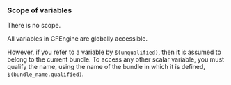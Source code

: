 ### Scope of variables

There is no scope.

All variables in CFEngine are globally accessible.

However, if you refer to a variable by `$(unqualified)`, then it is
assumed to belong to the current bundle. To access any other scalar
variable, you must qualify the name, using the name of the bundle in
which it is defined, `$(bundle_name.qualified)`.
